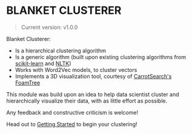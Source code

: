 # BLANKET CLUSTERER
> Current version: v1.0.0

Blanket Clusterer:
-   Is a hierarchical clustering algorithm
-   Is a generic algorithm (built upon existing clustering algorithms from [scikit-learn](https://scikit-learn.org/stable/)
 and [NLTK](https://www.nltk.org/))
-   Works with Word2Vec models, to cluster vectors
-   Implements a 3D visualization tool, courtesy of [CarrotSearch's](https://carrotsearch.com/) [FoamTree](https://get.carrotsearch.com/foamtree/demo/)

This module was build upon an idea to help data scientist cluster and hierarchically visualize their data, with as little
effort as possible.

Any feedback and constructive criticism is welcome!

Head out to [Getting Started](getting-started/getting-started.md) to begin your clustering!